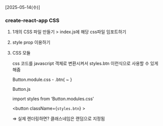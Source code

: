 
[2025-05-14(수)]

### create-react-app CSS

1. 1개의 CSS 파일 만들기 > index.js에 해당 css파일 임포트하기
2. style prop 이용하기
3. CSS 모듈
    
    css 코드를 javascript 객체로 변환시켜서 styles.btn 이런식으로 사용할 수 있게 해줌
    
    Button.module.css - .btn{ ~ }
    
    Button.js
    
    import styles from ‘Button.modules.css’ 
    
    <button className={`styles.btn`} ></button>
    
    ⇒ 실제 렌더링하면? 클래스네임은 랜덤으로 지정됨
